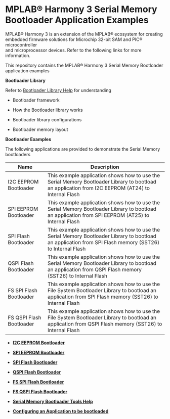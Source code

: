 # MPLAB® Harmony 3 Serial Memory Bootloader Application Examples

MPLAB® Harmony 3 is an extension of the MPLAB® ecosystem for creating<br />embedded firmware solutions for Microchip 32-bit SAM and PIC® microcontroller<br />and microprocessor devices. Refer to the following links for more information.

This repository contains the MPLAB® Harmony 3 Serial Memory Bootloader application examples

**Bootloader Library**

Refer to [Bootloader Library Help](https://microchip-mplab-harmony.github.io/bootloader) for understanding

-   Bootloader framework

-   How the Bootloader library works

-   Bootloader library configurations

-   Bootloader memory layout


**Bootloader Examples**

The following applications are provided to demonstrate the Serial Memory bootloaders

|Name|Description|
|----|-----------|
|I2C EEPROM Bootloader|This example application shows how to use the Serial Memory Bootloader Library to bootload an application from I2C EEPROM \(AT24\) to Internal Flash|
|SPI EEPROM Bootloader|This example application shows how to use the Serial Memory Bootloader Library to bootload an application from SPI EEPROM \(AT25\) to Internal Flash|
|SPI Flash Bootloader|This example application shows how to use the Serial Memory Bootloader Library to bootload an application from SPI Flash memory \(SST26\) to Internal Flash|
|QSPI Flash Bootloader|This example application shows how to use the Serial Memory Bootloader Library to bootload an application from QSPI Flash memory \(SST26\) to Internal Flash|
|FS SPI Flash Bootloader|This example application shows how to use the File System Bootloader Library to bootload an application from SPI Flash memory \(SST26\) to Internal Flash|
|FS QSPI Flash Bootloader|This example application shows how to use the File System Bootloader Library to bootload an application from QSPI Flash memory \(SST26\) to Internal Flash|

-   **[I2C EEPROM Bootloader](GUID-2216EC1D-BD5B-4507-B798-FBDE45E7C643.md)**  

-   **[SPI EEPROM Bootloader](GUID-64955939-41DC-4647-AD55-6298C9669EF7.md)**  

-   **[SPI Flash Bootloader](GUID-62C4D609-9D7F-4BEC-923E-5D077A2DECAB.md)**  

-   **[QSPI Flash Bootloader](GUID-F5FF216C-7DA2-4602-8A6C-38F2BF5385C9.md)**  

-   **[FS SPI Flash Bootloader](GUID-77FFB0FC-3D3D-447E-81DD-2925914B6978.md)**  

-   **[FS QSPI Flash Bootloader](GUID-869C6F23-D894-4AFC-8486-1605C07220A7.md)**  

-   **[Serial Memory Bootloader Tools Help](GUID-657F0952-46FA-48BA-A477-BC65244E683B.md)**  

-   **[Configuring an Application to be bootloaded](GUID-12E6ED3F-4C6B-48C5-AF0A-E60E6A4B82AA.md)**  


